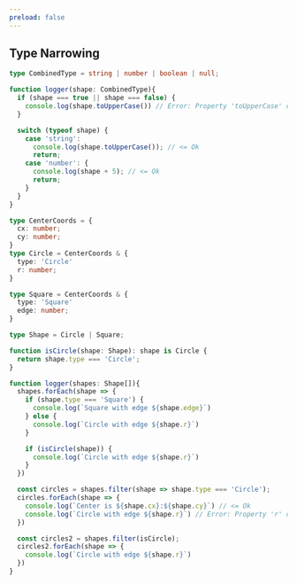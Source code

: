 ```yaml
---
preload: false
---
```


<style>
.click_section_12.slidev-vclick-prior {
  display: none;
}
.click_section_12.slidev-vclick-current {
  display: block;
}

.click_section_12 .slidev-code{ 
  max-height: 40vh;
  overflow: auto;
}
</style>

## Type Narrowing

<v-clicks>
<div class="click_section_12">

```ts
type CombinedType = string | number | boolean | null;

function logger(shape: CombinedType){
  if (shape === true || shape === false) {
    console.log(shape.toUpperCase()) // Error: Property 'toUpperCase' does not exist on type 'boolean'.
  }

  switch (typeof shape) {
    case 'string':
      console.log(shape.toUpperCase()); // <= Ok
      return;
    case 'number': {
      console.log(shape + 5); // <= Ok
      return;
    }
  }
}
```

</div>

<div class="click_section_12">

```ts
type CenterCoords = {
  cx: number;
  cy: number;
}
type Circle = CenterCoords & {
  type: 'Circle'
  r: number;
}

type Square = CenterCoords & {
  type: 'Square'
  edge: number;
}

type Shape = Circle | Square;

function isCircle(shape: Shape): shape is Circle {
  return shape.type === 'Circle';
}

function logger(shapes: Shape[]){
  shapes.forEach(shape => {
    if (shape.type === 'Square') {
      console.log(`Square with edge ${shape.edge}`)
    } else {
      console.log(`Circle with edge ${shape.r}`)
    }

    if (isCircle(shape)) {
      console.log(`Circle with edge ${shape.r}`)
    }
  })

  const circles = shapes.filter(shape => shape.type === 'Circle');
  circles.forEach(shape => {
    console.log(`Center is ${shape.cx}:${shape.cy}`) // <= Ok
    console.log(`Circle with edge ${shape.r}`) // Error: Property 'r' does not exist on type 'Square'.
  })

  const circles2 = shapes.filter(isCircle);
  circles2.forEach(shape => {
    console.log(`Circle with edge ${shape.r}`)
  })
}

```

</div>

</v-clicks>
